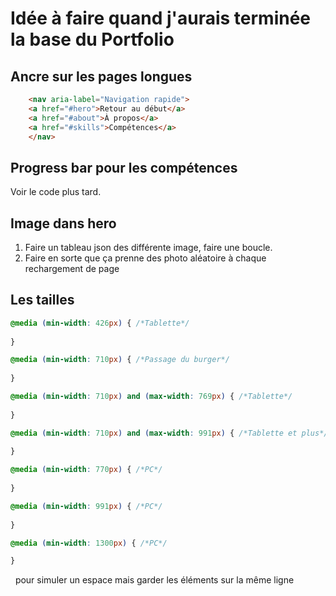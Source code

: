 # Idée à faire quand j'aurais terminée la base du Portfolio

## Ancre sur les pages longues

``` HTML
    <nav aria-label="Navigation rapide">
    <a href="#hero">Retour au début</a>
    <a href="#about">À propos</a>
    <a href="#skills">Compétences</a>
    </nav>
```

## Progress bar pour les compétences

Voir le code plus tard.

## Image dans hero

1. Faire un tableau json des différente image, faire une boucle.
2. Faire en sorte que ça prenne des photo aléatoire à chaque rechargement de page

## Les tailles

```SCSS
@media (min-width: 426px) { /*Tablette*/
    
}

@media (min-width: 710px) { /*Passage du burger*/
    
}

@media (min-width: 710px) and (max-width: 769px) { /*Tablette*/
    
}

@media (min-width: 710px) and (max-width: 991px) { /*Tablette et plus*/
    
}

@media (min-width: 770px) { /*PC*/
    
}

@media (min-width: 991px) { /*PC*/
    
}

@media (min-width: 1300px) { /*PC*/

}
```

&nbsp; pour simuler un espace mais garder les éléments sur la même ligne
